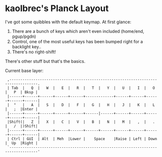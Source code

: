 # kaolbrec's Planck Layout

I've got some quibbles with the default keymap. At first glance:

1. There are a bunch of keys which aren't even included (home/end, pgup/pgdn)
2. Control, one of the most useful keys has been bumped right for a backlight key..
3. There's no right-shift!

There's other stuff but that's the basics.

Current base layer:
```
 ,-----------------------------------------------------------------------------------.
 | Tab  |   Q  |   W  |   E  |   R  |   T  |   Y  |   U  |   I  |   O  |   P  | Bksp |
 |------+------+------+------+------+-------------+------+------+------+------+------|
 |  "   |   A  |   S  |   D  |   F  |   G  |   H  |   J  |   K  |   L  |   ;  |Enter |
 |------+------+------+------+------+------|------+------+------+------+------+------|
 |Shift(|   Z  |   X  |   C  |   V  |   B  |   N  |   M  |   ,  |   .  |   /  |)Shift|
 |------+------+------+------+------+------+------+------+------+------+------+------|
 | Ctrl | GUI  | Alt  | Meh  |Lower |    Space    |Raise | Left | Down |  Up  |Right |
 `-----------------------------------------------------------------------------------'
```

